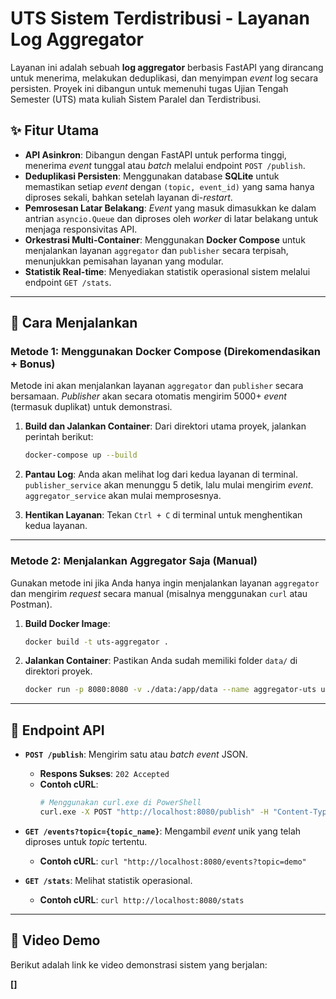 # UTS Sistem Terdistribusi - Layanan Log Aggregator

Layanan ini adalah sebuah **log aggregator** berbasis FastAPI yang dirancang untuk menerima, melakukan deduplikasi, dan menyimpan *event* log secara persisten. Proyek ini dibangun untuk memenuhi tugas Ujian Tengah Semester (UTS) mata kuliah Sistem Paralel dan Terdistribusi.

## ✨ Fitur Utama

-   **API Asinkron**: Dibangun dengan FastAPI untuk performa tinggi, menerima *event* tunggal atau *batch* melalui endpoint `POST /publish`.
-   **Deduplikasi Persisten**: Menggunakan database **SQLite** untuk memastikan setiap *event* dengan `(topic, event_id)` yang sama hanya diproses sekali, bahkan setelah layanan di-*restart*.
-   **Pemrosesan Latar Belakang**: *Event* yang masuk dimasukkan ke dalam antrian `asyncio.Queue` dan diproses oleh *worker* di latar belakang untuk menjaga responsivitas API.
-   **Orkestrasi Multi-Container**: Menggunakan **Docker Compose** untuk menjalankan layanan `aggregator` dan `publisher` secara terpisah, menunjukkan pemisahan layanan yang modular.
-   **Statistik Real-time**: Menyediakan statistik operasional sistem melalui endpoint `GET /stats`.

---

## 🚀 Cara Menjalankan

### Metode 1: Menggunakan Docker Compose (Direkomendasikan + Bonus)

Metode ini akan menjalankan layanan `aggregator` dan `publisher` secara bersamaan. *Publisher* akan secara otomatis mengirim 5000+ *event* (termasuk duplikat) untuk demonstrasi.

1.  **Build dan Jalankan Container**:
    Dari direktori utama proyek, jalankan perintah berikut:
    ```bash
    docker-compose up --build
    ```

2.  **Pantau Log**: Anda akan melihat log dari kedua layanan di terminal. `publisher_service` akan menunggu 5 detik, lalu mulai mengirim *event*. `aggregator_service` akan mulai memprosesnya.

3.  **Hentikan Layanan**: Tekan `Ctrl + C` di terminal untuk menghentikan kedua layanan.

---

### Metode 2: Menjalankan Aggregator Saja (Manual)

Gunakan metode ini jika Anda hanya ingin menjalankan layanan `aggregator` dan mengirim *request* secara manual (misalnya menggunakan `curl` atau Postman).

1.  **Build Docker Image**:
    ```bash
    docker build -t uts-aggregator .
    ```

2.  **Jalankan Container**:
    Pastikan Anda sudah memiliki folder `data/` di direktori proyek.
    ```bash
    docker run -p 8080:8080 -v ./data:/app/data --name aggregator-uts uts-aggregator
    ```

---

## 📡 Endpoint API

-   **`POST /publish`**: Mengirim satu atau *batch event* JSON.
    -   **Respons Sukses**: `202 Accepted`
    -   **Contoh cURL**:
        ```bash
        # Menggunakan curl.exe di PowerShell
        curl.exe -X POST "http://localhost:8080/publish" -H "Content-Type: application/json" -d '{\"topic\":\"demo\",\"event_id\":\"id-123\",\"timestamp\":\"2025-10-24T21:00:00Z\",\"source\":\"curl_test\",\"payload\":{\"message\":\"hello\"}}'
        ```

-   **`GET /events?topic={topic_name}`**: Mengambil *event* unik yang telah diproses untuk *topic* tertentu.
    -   **Contoh cURL**: `curl "http://localhost:8080/events?topic=demo"`

-   **`GET /stats`**: Melihat statistik operasional.
    -   **Contoh cURL**: `curl http://localhost:8080/stats`

---

## 🎥 Video Demo

Berikut adalah link ke video demonstrasi sistem yang berjalan:

**[]**